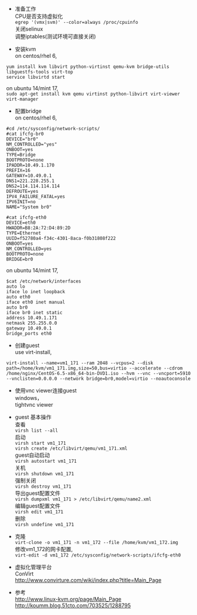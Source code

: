 * 准备工作  
CPU是否支持虚拟化  
```egrep '(vmx|svm)' --color=always /proc/cpuinfo```  
关闭selinux  
调整iptables(测试环境可直接关闭)  

* 安装kvm  
on centos/rhel 6,  
```	
yum install kvm libvirt python-virtinst qemu-kvm bridge-utils libguestfs-tools virt-top  
service libvirtd start  
```  
on ubuntu 14/mint 17,  
```sudo apt-get install kvm qemu virtinst python-libvirt virt-viewer virt-manager```  

* 配置bridge  
on centos/rhel 6,  
```
#cd /etc/sysconfig/network-scripts/
#cat ifcfg-br0 
DEVICE="br0"
NM_CONTROLLED="yes"
ONBOOT=yes
TYPE=Bridge
BOOTPROTO=none
IPADDR=10.49.1.170
PREFIX=16
GATEWAY=10.49.0.1
DNS1=221.228.255.1
DNS2=114.114.114.114
DEFROUTE=yes
IPV4_FAILURE_FATAL=yes
IPV6INIT=no
NAME="System br0"

#cat ifcfg-eth0
DEVICE=eth0
HWADDR=B8:2A:72:D4:89:2D
TYPE=Ethernet
UUID=f52780a4-f34c-4301-8aca-f0b31808f222
ONBOOT=yes
NM_CONTROLLED=yes
BOOTPROTO=none
BRIDGE=br0
```
on ubuntu 14/mint 17,   
```
$cat /etc/network/interfaces
auto lo
iface lo inet loopback
auto eth0
iface eth0 inet manual
auto br0
iface br0 inet static
address 10.49.1.171
netmask 255.255.0.0
gateway 10.49.0.1
bridge_ports eth0

```   

* 创建guest  
use virt-install,  
```
virt-install --name=vm1_171 --ram 2048 --vcpus=2 --disk path=/home/kvm/vm1_171.img,size=50,bus=virtio --accelerate --cdrom /home/nginx/CentOS-6.5-x86_64-bin-DVD1.iso --hvm --vnc --vncport=5910 --vnclisten=0.0.0.0 --network bridge=br0,model=virtio --noautoconsole
```  

* 使用vnc viewer连接guest  
windows，  
  tightvnc viewer  

* guest 基本操作    
查看    
```virsh list --all```    
启动  
```virsh start vm1_171```    
```virsh create /etc/libvirt/qemu/vm1_171.xml```    
guest自动启动    
```virsh autostart vm1_171```  
关机  
```virsh shutdown vm1_171```  
强制关闭  
```virsh destroy vm1_171```  
导出guest配置文件  
```virsh dumpxml vm1_171 > /etc/libvirt/qemu/name2.xml ```  
编辑guest配置文件  
```virsh edit vm1_171```  
删除  
```virsh undefine vm1_171```  

* 克隆  
```virt-clone -o vm1_171 -n vm1_172 --file /home/kvm/vm1_172.img```  
修改vm1_172的网卡配置,  
```virt-edit -d vm1_172 /etc/sysconfig/network-scripts/ifcfg-eth0```  

* 虚拟化管理平台  
ConVirt  
http://www.convirture.com/wiki/index.php?title=Main_Page  

* 参考  
http://www.linux-kvm.org/page/Main_Page  
http://koumm.blog.51cto.com/703525/1288795  
